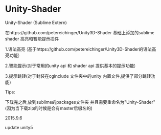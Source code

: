 # Unity-Shader
Unity-Shader (Sublime Extern)

在https://github.com/petereichinger/Unity3D-Shader 基础上添加的sublime shader 高亮和智能提示插件

1.语法高亮 (基于https://github.com/petereichinger/Unity3D-Shader的语法高亮功能)

2.智能提示(对于常用的unity api 和 shader api 提供基本的提示功能)

3.提示跳转(对于封装在cginclude 文件夹中的unity 内置文件,提供了部分跳转功能)

Tips:

下载完之后,放到sublime的packages文件夹 并且需要重命名为"Unity-Shader"(因为当下载zip的时候是会有master后缀名的)

2015.9.6 

update unity5 